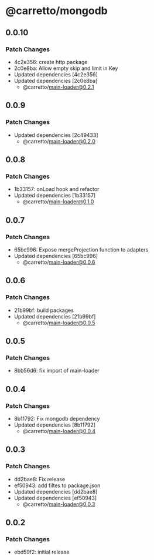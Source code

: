 # @carretto/mongodb

## 0.0.10

### Patch Changes

- 4c2e356: create http package
- 2c0e8ba: Allow empty skip and limit in Key
- Updated dependencies [4c2e356]
- Updated dependencies [2c0e8ba]
  - @carretto/main-loader@0.2.1

## 0.0.9

### Patch Changes

- Updated dependencies [2c49433]
  - @carretto/main-loader@0.2.0

## 0.0.8

### Patch Changes

- 1b33157: onLoad hook and refactor
- Updated dependencies [1b33157]
  - @carretto/main-loader@0.1.0

## 0.0.7

### Patch Changes

- 65bc996: Expose mergeProjection function to adapters
- Updated dependencies [65bc996]
  - @carretto/main-loader@0.0.6

## 0.0.6

### Patch Changes

- 21b99bf: build packages
- Updated dependencies [21b99bf]
  - @carretto/main-loader@0.0.5

## 0.0.5

### Patch Changes

- 8bb56d6: fix import of main-loader

## 0.0.4

### Patch Changes

- 8b11792: Fix mongodb dependency
- Updated dependencies [8b11792]
  - @carretto/main-loader@0.0.4

## 0.0.3

### Patch Changes

- dd2bae8: Fix release
- ef50943: add filtes to package.json
- Updated dependencies [dd2bae8]
- Updated dependencies [ef50943]
  - @carretto/main-loader@0.0.3

## 0.0.2

### Patch Changes

- ebd59f2: initial release
